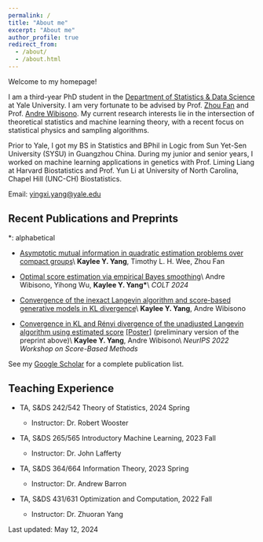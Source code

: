 ```yaml
---
permalink: /
title: "About me"
excerpt: "About me"
author_profile: true
redirect_from: 
  - /about/
  - /about.html
---
```


Welcome to my homepage!

I am a third-year PhD student in the [Department of Statistics & Data Science](https://statistics.yale.edu/) at Yale University. I am very fortunate to be advised by Prof. [Zhou Fan](http://www.stat.yale.edu/~zf59/) and Prof. [Andre Wibisono](http://www.cs.yale.edu/homes/wibisono). My current research interests lie in the intersection of theoretical statistics and machine learning theory, with a recent focus on statistical physics and sampling algorithms.

Prior to Yale, I got my BS in Statistics and BPhil in Logic from Sun Yet-Sen University (SYSU) in Guangzhou China. During my junior and senior years, I worked on machine learning applications in genetics with Prof. Liming Liang at Harvard Biostatistics and Prof. Yun Li at University of North Carolina, Chapel Hill (UNC-CH) Biostatistics.

Email: yingxi.yang@yale.edu

## Recent Publications and Preprints

\*: alphabetical

* [Asymptotic mutual information in quadratic estimation problems over compact groups](https://arxiv.org/abs/2404.10169)\\
  **Kaylee Y. Yang**, Timothy L. H. Wee, Zhou Fan

* [Optimal score estimation via empirical Bayes smoothing](https://arxiv.org/abs/2402.07747)\\
  Andre Wibisono, Yihong Wu, **Kaylee Y. Yang\***\\
  *COLT 2024*

* [Convergence of the inexact Langevin algorithm and score-based generative models in KL divergence](https://arxiv.org/abs/2211.01512)\\
  **Kaylee Y. Yang**, Andre Wibisono

* [Convergence in KL and Rényi divergence of the unadjusted Langevin algorithm using estimated score](https://openreview.net/forum?id=RSNMAMiPFTM) [[Poster]](https://drive.google.com/file/d/1iyphWtcgMVUJA3lH5SSGDO0AUl7jb_ql/view?usp=share_link) (preliminary version of the preprint above)\\
  **Kaylee Y. Yang**, Andre Wibisono\\
  *NeurIPS 2022 Workshop on Score-Based Methods*

See my [Google Scholar](https://scholar.google.com/citations?user=TK2i1iYAAAAJ&hl=en) for a complete publication list.

<!-- ### ML applications in genetics
(I use my Chinese first name Yingxi for works in this section which were done during my undergraduate study.)
* [MagicalRsq: Machine-learning-based Genotype Imputation Quality Calibration](https://www.sciencedirect.com/science/article/pii/S0002929722004128)\\
  Quan Sun, **Yingxi Yang**, Jonathan D. Rosen, Min-Zhi Jiang, Jiawen Chen, Weifang Liu, Jia Wen, Laura M. Raffield, Rhonda G. Pace, Yi-Hui Zhou, Fred A. Wright, Scott M. Blackman, Michael J. Bamshad, Ronald L. Gibson, Garry R. Cutting, Michael R. Knowles, Daniel R. Schrider, Christian Fuchsberger, Yun Li (2022)\\
  *American Journal of Human Genetics, 109(11), 1986–1997.*
  
* [eSCAN: Scan Regulatory Regions for Aggregate Association Testing using Whole Genome Sequencing Data](https://academic.oup.com/bib/article-abstract/23/1/bbab497/6457165?redirectedFrom=fulltext)\\
  **Yingxi Yang**, Yuchen Yang, Le Huang, Jai G. Broome, Adolfo Correa, Alexander Reiner, NHLBI Trans-Omics for Precision Medicine (TOPMed) Consortium, Laura M. Raffield, Yun Li\\
  *Briefings in Bioinformatics, December 2021*
 -->

## Teaching Experience

* TA, S&DS 242/542 Theory of Statistics, 2024 Spring
  * Instructor: Dr. Robert Wooster

* TA, S&DS 265/565 Introductory Machine Learning, 2023 Fall
  * Instructor: Dr. John Lafferty

* TA, S&DS 364/664 Information Theory, 2023 Spring
  * Instructor: Dr. Andrew Barron

* TA, S&DS 431/631 Optimization and Computation, 2022 Fall
  * Instructor: Dr. Zhuoran Yang
  
Last updated: May 12, 2024